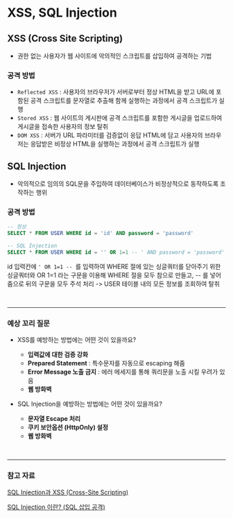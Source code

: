 # XSS, SQL Injection

## XSS (Cross Site Scripting)

* 권한 없는 사용자가 웹 사이트에 악의적인 스크립트를 삽입하여 공격하는 기법

### 공격 방법

* `Reflected XSS` : 사용자의 브라우저가 서버로부터 정상 HTML을 받고 URL에 포함된 공격 스크립트를 문자열로 추출해 함께 실행하는 과정에서 공격 스크립트가 실행
* `Stored XSS` : 웹 사이트의 게시판에 공격 스크립트를 포함한 게시글을 업로드하여 게시글을 접속한 사용자의 정보 탈취
* `DOM XSS` : 서버가 URL 파라미터를 검증없이 응답 HTML에 담고 사용자의 브라우저는 응답받은 비정상 HTML을 실행하는 과정에서 공격 스크립트가 실행

## SQL Injection

* 악의적으로 임의의 SQL문을 주입하여 데이터베이스가 비정상적으로 동작하도록 조작하는 행위

### 공격 방법

```sql
-- 정상
SELECT * FROM USER WHERE id = 'id' AND password = 'password'

-- SQL Injection
SELECT * FROM USER WHERE id = '' OR 1=1 -- ' AND password = 'password'
```

id 입력칸에 `' OR 1=1 -- `를 입력하여 WHERE 절에 있는 싱글쿼터를 닫아주기 위한 싱글쿼터와 OR 1=1 라는 구문을 이용해 WHERE 절을 모두 참으로 만들고, -- 를 넣어줌으로 뒤의 구문을 모두 주석 처리
-> USER 테이블 내의 모든 정보를 조회하여 탈취

<br/>

---

### 예상 꼬리 질문

* XSS를 예방하는 방법에는 어떤 것이 있을까요?
  
  * **입력값에 대한 검증 강화**
  * **Prepared Statement** : 특수문자를 자동으로 escaping 해줌
  * **Error Message 노출 금지** : 에러 메세지를 통해 쿼리문을 노출 시킬 우려가 있음
  * **웹 방화벽**
 
* SQL Injection을 예방하는 방법에는 어떤 것이 있을까요?

  * **문자열 Escape 처리**
  * **쿠키 보안옵션 (HttpOnly) 설정**
  * **웹 방화벽**
 
<br/>

---

### 참고 자료

[SQL Injection과 XSS (Cross-Site Scripting)](https://way-code.tistory.com/entry/SQL-Injection%EA%B3%BC-XSS-Cross-Site-Scripting)

[SQL Injection 이란? (SQL 삽입 공격)](https://noirstar.tistory.com/264)
